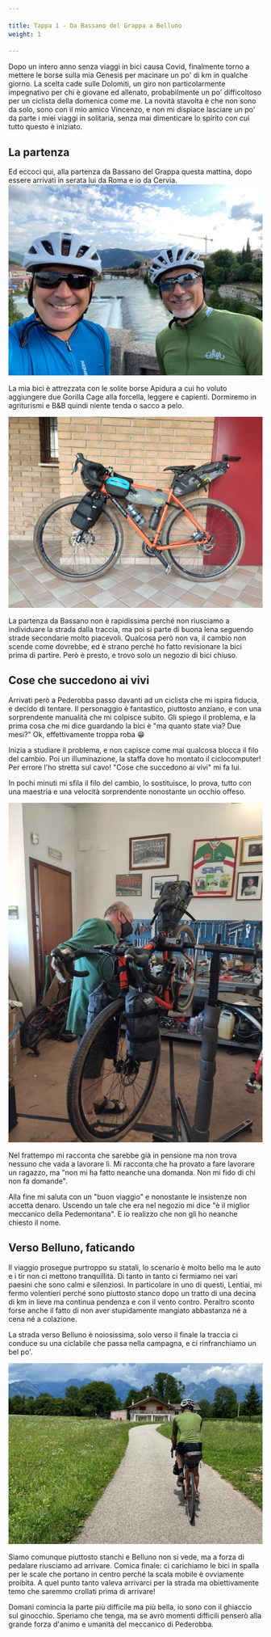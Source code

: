 ```yaml
---

title: Tappa 1 - Da Bassano del Grappa a Belluno
weight: 1

---
```

Dopo un intero anno senza viaggi in bici causa Covid, finalmente torno a mettere le borse sulla mia Genesis per macinare un po' di km in qualche giorno. La scelta cade sulle Dolomiti, un giro non particolarmente impegnativo per chi è giovane ed allenato, probabilmente un po' difficoltoso per un ciclista della domenica come me. La novità stavolta è che non sono da solo, sono con il mio amico Vincenzo, e non mi dispiace lasciare un po' da parte i miei viaggi in solitaria, senza mai dimenticare lo spirito con cui tutto questo è iniziato.

## La partenza

Ed eccoci qui, alla partenza da Bassano del Grappa questa mattina, dopo essere arrivati in serata lui da Roma e io da Cervia.
![alt](t1-01-1024x768.jpg)

La mia bici è attrezzata con le solite borse Apidura a cui ho voluto aggiungere due Gorilla Cage alla forcella, leggere e capienti. Dormiremo in agriturismi e B&B quindi niente tenda o sacco a pelo.

![alt](t1-02-1024x768.jpg)

La partenza da Bassano non è rapidissima perché non riusciamo a individuare la strada dalla traccia, ma poi si parte di buona lena seguendo strade secondarie molto piacevoli. Qualcosa però non va, il cambio non scende come dovrebbe, ed è strano perché ho fatto revisionare la bici prima di partire. Però è presto, e trovo solo un negozio di bici chiuso. 

## Cose che succedono ai vivi

Arrivati però a Pederobba passo davanti ad un ciclista che mi ispira fiducia, e decido di tentare. Il personaggio è fantastico, piuttosto anziano, e con una sorprendente manualità che mi colpisce subito. Gli spiego il problema, e la prima cosa che mi dice guardando la bici è "ma quanto state via? Due mesi?" Ok, effettivamente troppa roba 😁

Inizia a studiare il problema, e non capisce come mai qualcosa blocca il filo del cambio. Poi un illuminazione, la staffa dove ho montato il ciclocomputer! Per errore l'ho stretta sul cavo! "Cose che succedono ai vivi" mi fa lui.

In pochi minuti mi sfila il filo del cambio, lo sostituisce, lo prova, tutto con una maestria e una velocità sorprendente nonostante un occhio offeso.

![alt](t1-03-1024x768.jpg)

Nel frattempo mi racconta che sarebbe già in pensione ma non trova nessuno che vada a lavorare lì. Mi racconta che ha provato a fare lavorare un ragazzo, ma "non mi ha fatto neanche una domanda. Non mi fido di chi non fa domande".

Alla fine mi saluta con un "buon viaggio" e nonostante le insistenze non accetta denaro. Uscendo un tale che era nel negozio mi dice "è il miglior meccanico della Pedemontana". E io realizzo che non gli ho neanche chiesto il nome.

## Verso Belluno, faticando

Il viaggio prosegue purtroppo su statali, lo scenario è molto bello ma le auto e i tir non ci mettono tranquillità. Di tanto in tanto ci fermiamo nei vari paesini che sono calmi e silenziosi. In particolare in uno di questi, Lentiai, mi fermo volentieri perché sono piuttosto stanco dopo un tratto di una decina di km in lieve ma continua pendenza e con il vento contro. Peraltro sconto forse anche il fatto di non aver stupidamente mangiato abbastanza né a cena né a colazione.

La strada verso Belluno è noiosissima, solo verso il finale la traccia ci conduce su una ciclabile che passa nella campagna, e ci rinfranchiamo un bel po'.

![alt](t1-04-1024x768.jpg)

Siamo comunque piuttosto stanchi e Belluno non si vede, ma a forza di pedalare riusciamo ad arrivare. Comica finale: ci carichiamo le bici in spalla per le scale che portano in centro perché la scala mobile è ovviamente proibita. A quel punto tanto valeva arrivarci per la strada ma obiettivamente temo che saremmo crollati prima di arrivare!

Domani comincia la parte più difficile ma più bella, io sono con il ghiaccio sul ginocchio. Speriamo che tenga, ma se avrò momenti difficili penserò alla grande forza d'animo e umanità del meccanico di Pederobba.
